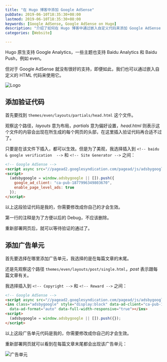 ```yaml
---
title: "在 Hugo 博客中添加 Google AdSense"
pubDate: 2019-06-10T18:35:30+08:00
lastmod: 2019-06-10T18:35:30+08:00
keywords: [Google AdSense, Google AdSense on Hugo]
description: "介绍了如何在 Hugo 博客中通过嵌入自定义代码来添加 Google AdSense 的详细步骤。"
categories: [Website]

---
```


Hugo 原生支持 Google Analytics，一些主题也支持 Baidu Analytics 和 Baidu Push，例如 even。

但对于 Google AdSense 就没有很好的支持，即便如此，我们也可以通过嵌入自定义的 HTML 代码来使用它。

![Logo](/images/add-google-adsense-to-hugo-website/logo.webp "Logo")

## 添加验证代码

首先要找到 `themes/even/layouts/partials/head.html` 这个文件。

观察这个路径，*layouts* 意为布局，*partials* 意为偏好设置，*head.html* 则表示这个文件的内容会出现在所生成的每个网页的头部，在这里插入验证代码再合适不过了。

只要是在该文件下插入，都可以生效。但是为了美观，我选择插入到 `<!-- baidu & google verification  -->` 和 `<!-- Site Generator -->` 之间：

```html
<!-- Google AdSense -->
<script async src="//pagead2.googlesyndication.com/pagead/js/adsbygoogle.js"></script>
<script>
  (adsbygoogle = window.adsbygoogle || []).push({
    google_ad_client: "ca-pub-1877996349803670",
    enable_page_level_ads: true
  });
</script>
```

以上这段验证代码是我的，你需要修改成你自己的才会生效。

第一行的注释是为了方便以后的 Debug，不应该删除。

重新部署网页后，就可以等待验证的通过了。

## 添加广告单元

首先要选择在哪里添加广告单元，我选择的是在每篇文章的末尾。

还是先观察这个路径 `themes/even/layouts/post/single.html`，*post* 表示跟每篇文章有关。

我选择插入到 `<!-- Copyright -->` 和 `<!-- Reward -->` 之间：

```html
<!-- Google AdSense -->
<script async src="//pagead2.googlesyndication.com/pagead/js/adsbygoogle.js"></script>
<ins class="adsbygoogle" style="display:block" data-ad-client="ca-pub-1877996349803670" data-ad-slot="6956738551"
  data-ad-format="auto" data-full-width-responsive="true"></ins>
<script>
  (adsbygoogle = window.adsbygoogle || []).push({});
</script>
```

以上这段广告单元代码是我的，你需要修改成你自己的才会生效。

重新部署网页就可以看到在每篇文章末尾都会出现该广告单元：

![广告单元](/images/add-google-adsense-to-hugo-website/unit.webp "广告单元")